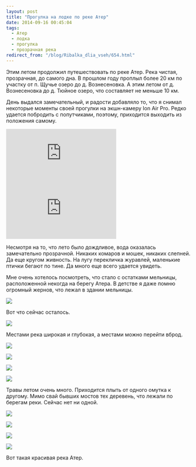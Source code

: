 ```yaml
---
layout: post
title: "Прогулка на лодке по реке Атер"
date: 2014-09-16 00:45:04
tags:
  - Атер
  - лодка
  - прогулка
  - прозрачная река
redirect_from: "/blog/Ribalka_dlia_vseh/654.html"
---
```

Этим летом продолжил путешествовать по реке Атер. Река чистая,
прозрачная, до самого дна. В прошлом году проплыл более 20 км по участку
от п. Щучье озеро до д. Вознесеновка. А этим летом от д. Вознесеновка до
д. Тюйное озеро, что составляет не меньше 10 км.

День выдался замечательный, и радости добавляло то, что я снимал
некоторые моменты своей прогулки на экшн-камеру Ion Air Pro. Редко
удается побродить с попутчиками, поэтому, приходится выходить из
положения самому.

<div class="video">
  <iframe src="https://www.youtube.com/embed/tpIOzuomk2I" frameborder="0" allowfullscreen></iframe>
</div>

<div class="video">
  <iframe src="https://www.youtube.com/embed/cyLDGtiu6vM" frameborder="0" allowfullscreen></iframe>
</div>

Несмотря на то, что лето было дождливое, вода оказалась замечательно
прозрачной. Никаких комаров и мошек, никаких слепней. Да еще кругом
живность. На лугу перекличка журавлей, маленькие птички бегают по тине.
Да много еще всего удается увидеть.

Мне очень хотелось посмотреть, что стало с остатками мельницы,
расположенной некогда на берегу Атера. В детстве я даже помню огромный
жернов, что лежал в здании мельницы.

![](http://img-fotki.yandex.ru/get/6734/13906080.44/0_9a41d_7ab8d6cc_XXL.jpg)

Вот что сейчас осталось.

![](http://img-fotki.yandex.ru/get/6825/13906080.44/0_9a41e_558d3036_XXL.jpg)

Местами река широкая и глубокая, а местами можно перейти вброд.

![](http://img-fotki.yandex.ru/get/6832/13906080.44/0_9a41f_a6cccd8d_XXL.jpg)

![](http://img-fotki.yandex.ru/get/6832/13906080.44/0_9a420_a2c9ad43_XXL.jpg)

![](http://img-fotki.yandex.ru/get/6812/13906080.44/0_9a421_238464fd_XXL.jpg)

![](http://img-fotki.yandex.ru/get/6844/13906080.44/0_9a422_38a425a4_XXL.jpg)

Травы летом очень много. Приходится плыть от одного омутка к другому.
Мимо свай бывших мостов тех деревень, что лежали по берегам реки. Сейчас
нет ни одной.

![](http://img-fotki.yandex.ru/get/6743/13906080.44/0_9a423_6ea9dc45_XXL.jpg)

![](http://img-fotki.yandex.ru/get/6738/13906080.44/0_9a424_9ff37569_XXL.jpg)

![](http://img-fotki.yandex.ru/get/6828/13906080.44/0_9a425_7c4a13d9_XXL.jpg)

![](http://img-fotki.yandex.ru/get/6738/13906080.44/0_9a426_9869de26_XXL.jpg)

Вот такая красивая река Атер.
